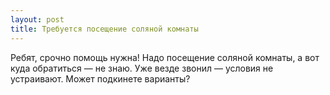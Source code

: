 ```yaml
---
layout: post 
title: Требуется посещение соляной комнаты 
--- 
```

Ребят, срочно помощь нужна! Надо посещение соляной комнаты, а вот куда обратиться — не знаю. Уже везде звонил — условия не устраивают. Может подкинете варианты?
